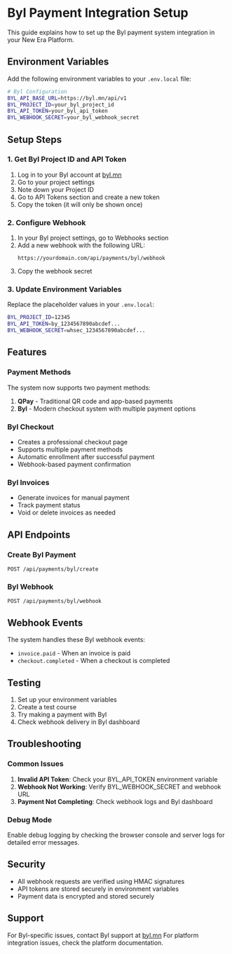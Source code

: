 # Byl Payment Integration Setup

This guide explains how to set up the Byl payment system integration in your New Era Platform.

## Environment Variables

Add the following environment variables to your `.env.local` file:

```bash
# Byl Configuration
BYL_API_BASE_URL=https://byl.mn/api/v1
BYL_PROJECT_ID=your_byl_project_id
BYL_API_TOKEN=your_byl_api_token
BYL_WEBHOOK_SECRET=your_byl_webhook_secret
```

## Setup Steps

### 1. Get Byl Project ID and API Token

1. Log in to your Byl account at [byl.mn](https://byl.mn)
2. Go to your project settings
3. Note down your Project ID
4. Go to API Tokens section and create a new token
5. Copy the token (it will only be shown once)

### 2. Configure Webhook

1. In your Byl project settings, go to Webhooks section
2. Add a new webhook with the following URL:
   ```
   https://yourdomain.com/api/payments/byl/webhook
   ```
3. Copy the webhook secret

### 3. Update Environment Variables

Replace the placeholder values in your `.env.local`:

```bash
BYL_PROJECT_ID=12345
BYL_API_TOKEN=by_1234567890abcdef...
BYL_WEBHOOK_SECRET=whsec_1234567890abcdef...
```

## Features

### Payment Methods

The system now supports two payment methods:

1. **QPay** - Traditional QR code and app-based payments
2. **Byl** - Modern checkout system with multiple payment options

### Byl Checkout

- Creates a professional checkout page
- Supports multiple payment methods
- Automatic enrollment after successful payment
- Webhook-based payment confirmation

### Byl Invoices

- Generate invoices for manual payment
- Track payment status
- Void or delete invoices as needed

## API Endpoints

### Create Byl Payment
```
POST /api/payments/byl/create
```

### Byl Webhook
```
POST /api/payments/byl/webhook
```

## Webhook Events

The system handles these Byl webhook events:

- `invoice.paid` - When an invoice is paid
- `checkout.completed` - When a checkout is completed

## Testing

1. Set up your environment variables
2. Create a test course
3. Try making a payment with Byl
4. Check webhook delivery in Byl dashboard

## Troubleshooting

### Common Issues

1. **Invalid API Token**: Check your BYL_API_TOKEN environment variable
2. **Webhook Not Working**: Verify BYL_WEBHOOK_SECRET and webhook URL
3. **Payment Not Completing**: Check webhook logs and Byl dashboard

### Debug Mode

Enable debug logging by checking the browser console and server logs for detailed error messages.

## Security

- All webhook requests are verified using HMAC signatures
- API tokens are stored securely in environment variables
- Payment data is encrypted and stored securely

## Support

For Byl-specific issues, contact Byl support at [byl.mn](https://byl.mn)
For platform integration issues, check the platform documentation.
